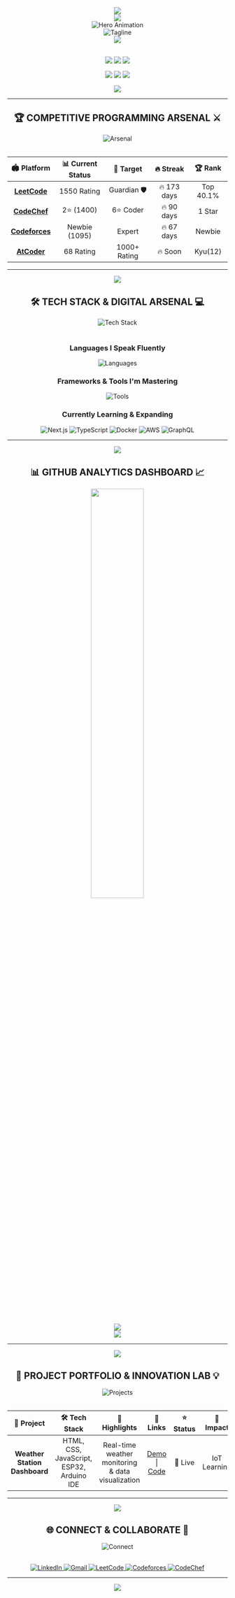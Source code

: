 <div align="center">
  <img src="https://capsule-render.vercel.app/api?type=waving&color=gradient&customColorList=6,14,20,24,30&height=320&section=header&text=Hi%20👋,%20I'm%20Divyansh&fontSize=55&fontColor=ffffff&animation=twinkling&fontAlignY=40&desc=Competitive%20Programmer%20%7C%20Aspiring%20Full%20Stack%20Developer&descAlignY=58&descAlign=50&descSize=22&stroke=ffffff&strokeWidth=1" />
</div>


<div align="center">
  <img src="https://capsule-render.vercel.app/api?type=rect&color=gradient&customColorList=0,2,5,11,30&height=4&section=header" />
</div>

<div align="center">
  <img src="https://readme-typing-svg.herokuapp.com?font=JetBrains+Mono&size=40&duration=2000&pause=800&color=00D9FF&center=true&vCenter=true&width=900&height=80&lines=🚀+Welcome+to+My+Digital+Universe;💻+Where+Code+Meets+Creativity;🧠+Algorithm+Architect;⚡+Performance+Optimizer" alt="Hero Animation" />
</div>

<div align="center">
  <img src="https://readme-typing-svg.herokuapp.com?font=JetBrains+Mono&weight=600&size=32&duration=2500&pause=800&color=FFD700&center=true&vCenter=true&width=900&height=100&lines=☕+Coffee+%2B+Code+%3D+Pure+Magic;🧩+Turning+Algorithms+into+Art;✨+Building+Dreams+with+Logic;🔥+Passion+Driven+Performance;⚡+Innovation+Through+Code" alt="Tagline" />
</div>

<div align="center">
  <img src="https://capsule-render.vercel.app/api?type=rect&color=gradient&customColorList=24,30,6&height=2&section=header" />
</div>

</div>


<br>

<p align="center">
  <img src="https://img.shields.io/badge/🎯_Focus-Competitive_Programming-FF6B35?style=for-the-badge&labelColor=1a1a1a&color=FF6B35" />
  <img src="https://img.shields.io/badge/⚡_Status-Actively_Coding-00FF41?style=for-the-badge&labelColor=1a1a1a&color=00FF41" />
  <img src="https://img.shields.io/badge/🚀_Goal-Expert_Level-00D9FF?style=for-the-badge&labelColor=1a1a1a&color=00D9FF" />
</p>

<p align="center">
  <img src="https://komarev.com/ghpvc/?username=Divyansh-89&label=Profile%20Views&color=00d9ff&style=for-the-badge&abbreviated=true" />
  <img src="https://img.shields.io/github/followers/Divyansh-89?label=Followers&style=for-the-badge&color=FFD700&logo=github&logoColor=white" />
  <img src="https://img.shields.io/github/stars/Divyansh-89?label=Total%20Stars&style=for-the-badge&color=FF6B35&logo=github&logoColor=white" />
</p>

<div align="center">
  <img src="https://capsule-render.vercel.app/api?type=rect&color=gradient&customColorList=6,11,20&height=2&section=header" />
</div>

---


## <div align="center">🏆 **COMPETITIVE PROGRAMMING ARSENAL** ⚔️</div>

<div align="center">
  <img src="https://readme-typing-svg.herokuapp.com?font=Roboto+Mono&size=20&duration=2500&pause=1000&color=00D9FF&center=true&vCenter=true&width=600&lines=⚔️+Battle+Stats+%26+Progress;🎯+Targeting+Excellence;🔥+Performance+Metrics" alt="Arsenal" />
</div>

<br>

<div align="center">

| 🏟️ **Platform** | 📊 **Current Status** | 🎯 **Target** | 🔥 **Streak** | 🏆 **Rank** |
|:---:|:---:|:---:|:---:|:---:|
| [**LeetCode**](https://leetcode.com/u/DivyanshRajputMITS/) | 1550 Rating | Guardian 🛡️ | 🔥 173 days | Top 40.1% |
| [**CodeChef**](https://www.codechef.com/users/divyansh_1729) | 2⭐ (1400) | 6⭐ Coder | 🔥 90 days | 1 Star |
| [**Codeforces**](https://codeforces.com/profile/divyanshrajput91565) | Newbie (1095) | Expert | 🔥 67 days | Newbie |
| [**AtCoder**](https://atcoder.jp/users/divyansh_1729) | 68 Rating | 1000+ Rating | 🔥 Soon | Kyu(12) |


</div>


</div>

---

<div align="center">
  <img src="https://capsule-render.vercel.app/api?type=rect&color=gradient&customColorList=6,11,20&height=3&section=header" />
</div>

## <div align="center">🛠️ **TECH STACK & DIGITAL ARSENAL** 💻</div>

<div align="center">
  <img src="https://readme-typing-svg.herokuapp.com?font=Ubuntu&size=22&duration=2000&pause=800&color=FFD700&center=true&vCenter=true&width=700&lines=💻+My+Digital+Weapons;🚀+Tools+of+Innovation;⚡+Technology+Mastery" alt="Tech Stack" />
</div>

<br>

<div align="center">

### **Languages I Speak Fluently**
<p>
  <img src="https://skillicons.dev/icons?i=cpp,c,python,js,html,css&theme=dark" alt="Languages" />
</p>

### **Frameworks & Tools I'm Mastering**
<p>
  <img src="https://skillicons.dev/icons?i=react,nodejs,mongodb,tailwind,git,github,&theme=dark" alt="Tools" />
</p>

### **Currently Learning & Expanding**
<p>
  <img src="https://img.shields.io/badge/Next.js-000000?style=for-the-badge&logo=nextdotjs&logoColor=white" alt="Next.js" />
  <img src="https://img.shields.io/badge/TypeScript-007ACC?style=for-the-badge&logo=typescript&logoColor=white" alt="TypeScript" />
  <img src="https://img.shields.io/badge/Docker-2CA5E0?style=for-the-badge&logo=docker&logoColor=white" alt="Docker" />
  <img src="https://img.shields.io/badge/AWS-FF9900?style=for-the-badge&logo=amazonaws&logoColor=white" alt="AWS" />
  <img src="https://img.shields.io/badge/GraphQL-E10098?style=for-the-badge&logo=graphql&logoColor=white" alt="GraphQL" />
</p>

</div>

---

<div align="center">
  <img src="https://capsule-render.vercel.app/api?type=rect&color=gradient&customColorList=6,11,20&height=3&section=header" />
</div>

## <div align="center">📊 **GITHUB ANALYTICS DASHBOARD** 📈</div>

<div align="center">
  <img width="49%" src="https://github-readme-stats.vercel.app/api?username=Divyansh-89&show_icons=true&theme=tokyonight&hide_border=true&count_private=true&include_all_commits=true" />
</div>



<div align="center">
  <img src="https://github-readme-activity-graph.vercel.app/graph?username=Divyansh-89&theme=tokyo-night&hide_border=true&title_color=00D9FF&color=00D9FF&line=FFD700&point=FF6B35&area=true&custom_title=🔥%20Contribution%20Activity%20Matrix&bg_color=0d1117" />
</div>

<div align="center">
  <img src="https://github-profile-trophy.vercel.app/?username=Divyansh-89&theme=tokyonight&no-frame=true&column=4&margin-w=15&margin-h=15&title=Stars,Followers,Commits,Repositories" />
</div>


---

<div align="center">
  <img src="https://capsule-render.vercel.app/api?type=rect&color=gradient&customColorList=6,11,20&height=3&section=header" />
</div>


## <div align="center">🚀 **PROJECT PORTFOLIO & INNOVATION LAB** 💡</div>

<div align="center">
  <img src="https://readme-typing-svg.herokuapp.com?font=Menlo&size=24&duration=2300&pause=1000&color=9400D3&center=true&vCenter=true&width=800&lines=🎨+Hardware+%26+Web+Integration;💡+IoT+Innovation;🚀+Real-time+Data+Solutions;⚡+Embedded+Systems" alt="Projects" />
</div>

<br>

<div align="center">

| 🎨 **Project** | 🛠️ **Tech Stack** | 🌟 **Highlights** | 🔗 **Links** | ⭐ **Status** | 🎯 **Impact** |
|:---:|:---:|:---:|:---:|:---:|:---:|
| **Weather Station Dashboard** | HTML, CSS, JavaScript, ESP32, Arduino IDE | Real-time weather monitoring & data visualization | [Demo](https://divyansh-89.github.io/Micro-Project-II/) \| [Code](https://github.com/Divyansh-89/Micro-Project-II) | 🚀 Live | IoT Learning |

</div>

---

<div align="center">
  <img src="https://capsule-render.vercel.app/api?type=rect&color=gradient&customColorList=6,11,20&height=3&section=header" />
</div>



## <div align="center">🌐 **CONNECT & COLLABORATE** 🤝</div>

<div align="center">
  <img src="https://readme-typing-svg.herokuapp.com?font=SF+Mono&size=28&duration=2500&pause=1000&color=FF1493&center=true&vCenter=true&width=900&lines=🤝+Let's+Build+Something+Epic!;🌟+Collaboration+Awaits;💫+Join+My+Coding+Journey;🚀+Innovation+Together" alt="Connect" />
</div>

<br>

<p align="center">
  <a href="https://www.linkedin.com/in/divyansh---rajput/" target="_blank">
    <img src="https://img.shields.io/badge/LinkedIn-0077B5?style=for-the-badge&logo=linkedin&logoColor=white&labelColor=0077B5&color=0077B5" alt="LinkedIn" />
  </a>
  <a href="mailto:divyanshrajput91565@gmail.com">
    <img src="https://img.shields.io/badge/Gmail-D14836?style=for-the-badge&logo=gmail&logoColor=white&labelColor=D14836&color=D14836" alt="Gmail" />
  </a>
  <a href="https://leetcode.com/u/DivyanshRajputMITS/" target="_blank">
    <img src="https://img.shields.io/badge/LeetCode-FFA116?style=for-the-badge&logo=leetcode&logoColor=black&labelColor=FFA116&color=FFA116" alt="LeetCode" />
  </a>
  <a href="https://codeforces.com/profile/divyanshrajput91565" target="_blank">
    <img src="https://img.shields.io/badge/Codeforces-1F8ACB?style=for-the-badge&logo=codeforces&logoColor=white&labelColor=1F8ACB&color=1F8ACB" alt="Codeforces" />
  </a>
  <a href="https://www.codechef.com/users/divyansh_1729" target="_blank">
    <img src="https://img.shields.io/badge/CodeChef-5B4638?style=for-the-badge&logo=codechef&logoColor=white&labelColor=5B4638&color=5B4638" alt="CodeChef" />
  </a>
</p>

---

<div align="center">
  <img src="https://capsule-render.vercel.app/api?type=waving&color=gradient&customColorList=6,14,20,24,30&height=200&section=footer&text=Thanks%20for%20Visiting&fontSize=28&fontColor=ffffff&animation=twinkling&fontAlignY=70&desc=Keep%20Coding%20and%20Stay%20Awesome&descAlignY=85&descAlign=50&descSize=16" />
</div>

